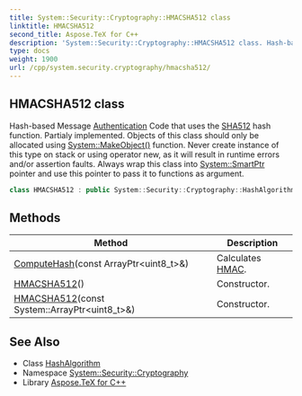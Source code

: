 ```yaml
---
title: System::Security::Cryptography::HMACSHA512 class
linktitle: HMACSHA512
second_title: Aspose.TeX for C++
description: 'System::Security::Cryptography::HMACSHA512 class. Hash-based Message Authentication Code that uses the SHA512 hash function. Partialy implemented. Objects of this class should only be allocated using System::MakeObject() function. Never create instance of this type on stack or using operator new, as it will result in runtime errors and/or assertion faults. Always wrap this class into System::SmartPtr pointer and use this pointer to pass it to functions as argument in C++.'
type: docs
weight: 1900
url: /cpp/system.security.cryptography/hmacsha512/
---
```

## HMACSHA512 class


Hash-based Message [Authentication](../../system.security.authentication/) Code that uses the [SHA512](../sha512/) hash function. Partialy implemented. Objects of this class should only be allocated using [System::MakeObject()](../../system/makeobject/) function. Never create instance of this type on stack or using operator new, as it will result in runtime errors and/or assertion faults. Always wrap this class into [System::SmartPtr](../../system/smartptr/) pointer and use this pointer to pass it to functions as argument.

```cpp
class HMACSHA512 : public System::Security::Cryptography::HashAlgorithm
```

## Methods

| Method | Description |
| --- | --- |
| [ComputeHash](./computehash/)(const ArrayPtr\<uint8_t\>\&) | Calculates [HMAC](../hmac/). |
| [HMACSHA512](./hmacsha512/)() | Constructor. |
| [HMACSHA512](./hmacsha512/)(const System::ArrayPtr\<uint8_t\>\&) | Constructor. |
## See Also

* Class [HashAlgorithm](../hashalgorithm/)
* Namespace [System::Security::Cryptography](../)
* Library [Aspose.TeX for C++](../../)
